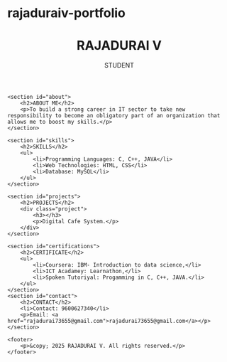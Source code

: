 # rajaduraiv-portfolio
<!DOCTYPE html>
<html lang="en">
<head>
    <meta charset="UTF-8">
    <meta name="viewport" content="width=device-width, initial-scale=1.0">
    <title>Portfolio - RAJADURAI V</title>
    <link rel="stylesheet" href="styles.css">
</head>
<body>
    <header>
        <h1><long>RAJADURAI V</long></h1>
        <p>STUDENT</p>
    </header>

    <section id="about">
        <h2>ABOUT ME</h2>
        <p>To build a strong career in IT sector to take new responsibility to become an obligatory part of an organization that allows me to boost my skills.</p>
    </section>

    <section id="skills">
        <h2>SKILLS</h2>
        <ul>
            <li>Programming Languages: C, C++, JAVA</li>
            <li>Web Technologies: HTML, CSS</li>
            <li>Database: MySQL</li>
        </ul>
    </section>

    <section id="projects">
        <h2>PROJECTS</h2>
        <div class="project">
            <h3></h3>
            <p>Digital Cafe System.</p>
        </div>
    </section>

    <section id="certifications">
        <h2>CERTIFICATE</h2>
        <ul>
            <li>Coursera: IBM- Introduction to data science,</li>
            <li>ICT Acadamey: Learnathon,</li>
            <li>Spoken Tutoriyal: Progamming in C, C++, JAVA.</li>
        </ul>
    </section>
    <section id="contact">
        <h2>CONTACT</h2>
        <li>Contact: 9600627340</li>
        <p>Email: <a href="rajadurai73655@gmail.com">rajadurai73655@gmail.com</a></p>
    </section>

    <footer>
        <p>&copy; 2025 RAJADURAI V. All rights reserved.</p>
    </footer>
</body>
</html>
